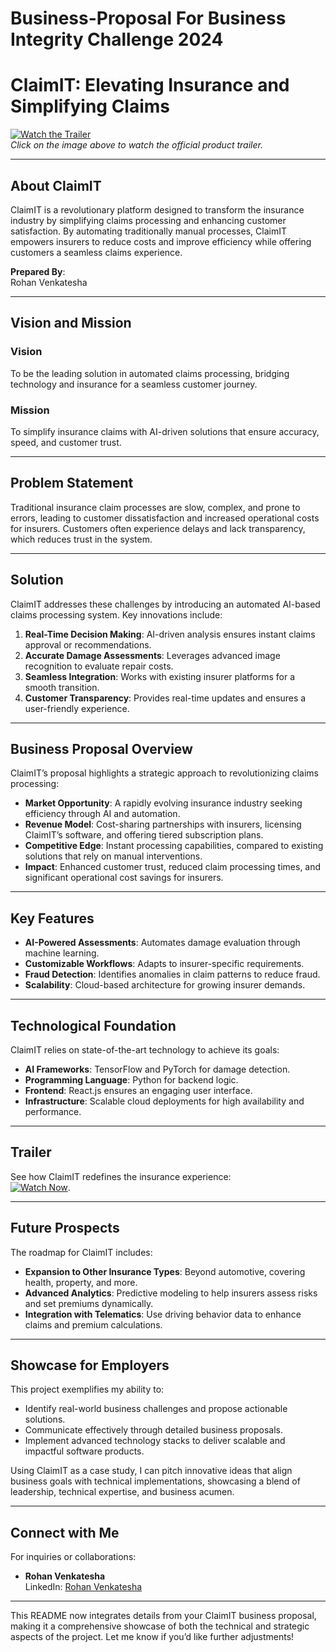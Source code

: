 # Business-Proposal For Business Integrity Challenge 2024

# **ClaimIT: Elevating Insurance and Simplifying Claims**

[![Watch the Trailer](https://img.youtube.com/vi/LUPpjWrDW38/0.jpg)](https://youtu.be/LUPpjWrDW38?feature=shared)  
*Click on the image above to watch the official product trailer.*

---

## **About ClaimIT**

ClaimIT is a revolutionary platform designed to transform the insurance industry by simplifying claims processing and enhancing customer satisfaction. By automating traditionally manual processes, ClaimIT empowers insurers to reduce costs and improve efficiency while offering customers a seamless claims experience.

**Prepared By**:  
Rohan Venkatesha

---

## **Vision and Mission**

### **Vision**  
To be the leading solution in automated claims processing, bridging technology and insurance for a seamless customer journey.

### **Mission**  
To simplify insurance claims with AI-driven solutions that ensure accuracy, speed, and customer trust.

---

## **Problem Statement**

Traditional insurance claim processes are slow, complex, and prone to errors, leading to customer dissatisfaction and increased operational costs for insurers. Customers often experience delays and lack transparency, which reduces trust in the system.

---

## **Solution**

ClaimIT addresses these challenges by introducing an automated AI-based claims processing system. Key innovations include:

1. **Real-Time Decision Making**: AI-driven analysis ensures instant claims approval or recommendations.  
2. **Accurate Damage Assessments**: Leverages advanced image recognition to evaluate repair costs.  
3. **Seamless Integration**: Works with existing insurer platforms for a smooth transition.  
4. **Customer Transparency**: Provides real-time updates and ensures a user-friendly experience.

---

## **Business Proposal Overview**

ClaimIT’s proposal highlights a strategic approach to revolutionizing claims processing:

- **Market Opportunity**: A rapidly evolving insurance industry seeking efficiency through AI and automation.  
- **Revenue Model**: Cost-sharing partnerships with insurers, licensing ClaimIT’s software, and offering tiered subscription plans.  
- **Competitive Edge**: Instant processing capabilities, compared to existing solutions that rely on manual interventions.  
- **Impact**: Enhanced customer trust, reduced claim processing times, and significant operational cost savings for insurers.

---

## **Key Features**

- **AI-Powered Assessments**: Automates damage evaluation through machine learning.  
- **Customizable Workflows**: Adapts to insurer-specific requirements.  
- **Fraud Detection**: Identifies anomalies in claim patterns to reduce fraud.  
- **Scalability**: Cloud-based architecture for growing insurer demands.  

---

## **Technological Foundation**

ClaimIT relies on state-of-the-art technology to achieve its goals:

- **AI Frameworks**: TensorFlow and PyTorch for damage detection.  
- **Programming Language**: Python for backend logic.  
- **Frontend**: React.js ensures an engaging user interface.  
- **Infrastructure**: Scalable cloud deployments for high availability and performance.

---

## **Trailer**

See how ClaimIT redefines the insurance experience:  
[![Watch Now](https://img.youtube.com/vi/LUPpjWrDW38/0.jpg)](https://youtu.be/LUPpjWrDW38?feature=shared).

---

## **Future Prospects**

The roadmap for ClaimIT includes:

- **Expansion to Other Insurance Types**: Beyond automotive, covering health, property, and more.  
- **Advanced Analytics**: Predictive modeling to help insurers assess risks and set premiums dynamically.  
- **Integration with Telematics**: Use driving behavior data to enhance claims and premium calculations.  

---

## **Showcase for Employers**

This project exemplifies my ability to:

- Identify real-world business challenges and propose actionable solutions.  
- Communicate effectively through detailed business proposals.  
- Implement advanced technology stacks to deliver scalable and impactful software products.  

Using ClaimIT as a case study, I can pitch innovative ideas that align business goals with technical implementations, showcasing a blend of leadership, technical expertise, and business acumen.

---

## **Connect with Me**

For inquiries or collaborations:

- **Rohan Venkatesha**  
  LinkedIn: [Rohan Venkatesha](https://www.linkedin.com/in/rohan-venkatesha/)

---

This README now integrates details from your ClaimIT business proposal, making it a comprehensive showcase of both the technical and strategic aspects of the project. Let me know if you’d like further adjustments!
